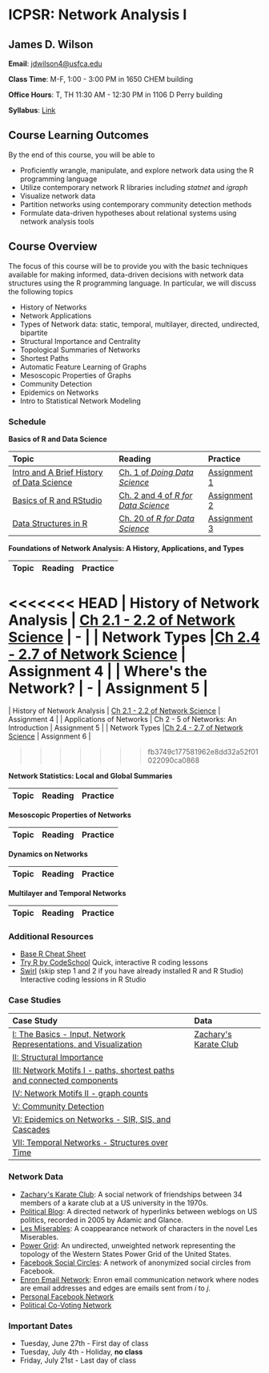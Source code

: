# ICPSR: Network Analysis I

## James D. Wilson

**Email**: jdwilson4@usfca.edu

**Class Time**: M-F, 1:00 - 3:00 PM in 1650 CHEM building

**Office Hours**: T, TH 11:30 AM - 12:30 PM in 1106 D Perry building


**Syllabus**: [Link](https://github.com/jdwilson4/Network-Analysis-I/blob/master/Syllabus_Network_Analtyics.pdf)

## Course Learning Outcomes

By the end of this course, you will be able to

- Proficiently wrangle, manipulate, and explore network data using the R programming language
- Utilize contemporary network R libraries including *statnet* and *igraph*
- Visualize network data
- Partition networks using contemporary community detection methods
- Formulate data-driven hypotheses about relational systems using network analysis tools

## Course Overview


The focus of this course will be to provide you with the basic techniques available for making informed, data-driven decisions with network data structures using the R programming language. In particular, we will discuss the following topics

- History of Networks
- Network Applications
- Types of Network data: static, temporal, multilayer, directed, undirected, bipartite
- Structural Importance and Centrality
- Topological Summaries of Networks
- Shortest Paths
- Automatic Feature Learning of Graphs
- Mesoscopic Properties of Graphs
- Community Detection
- Epidemics on Networks
- Intro to Statistical Network Modeling


### Schedule

**Basics of R and Data Science** 

| Topic | Reading | Practice |
|:--- | :---  | :---  |  
|[Intro and A Brief History of Data Science](https://github.com/jdwilson4/Network-Analysis-I/blob/master/Lecture%20Notes/Lecture%201%20Introduction.pdf)| [Ch. 1 of *Doing Data Science*](https://www.safaribooksonline.com/library/view/doing-data-science/9781449363871/ch01.html) |[Assignment 1](https://github.com/jdwilson4/Network-Analysis-I/blob/master/Assignments/Assignment1.pdf)|
|[Basics of R and RStudio](https://github.com/jdwilson4/Network-Analysis-I/blob/master/Lecture%20Notes/Lecture%202%20R%20and%20RStudio.pdf)|  [Ch. 2 and 4 of *R for Data Science*](http://r4ds.had.co.nz/index.html)|[Assignment 2](https://github.com/jdwilson4/Network-Analysis-I/blob/master/Assignments/Assignment2.pdf)|
|[Data Structures in R](https://github.com/jdwilson4/Network-Analysis-I/blob/master/Lecture%20Notes/Lecture%203%20Data%20Structures.pdf)| [Ch. 20 of *R for Data Science*](http://r4ds.had.co.nz/vectors.html) | [Assignment 3](https://github.com/jdwilson4/Network-Analysis-I/blob/master/Assignments/Assignment3.pdf)|


**Foundations of Network Analysis: A History, Applications, and Types**

| Topic | Reading | Practice |
|:--- | :---  | :---  | 
<<<<<<< HEAD
| History of Network Analysis | [Ch 2.1 - 2.2 of Network Science](http://barabasi.com/networksciencebook/chapter/2#bridges) | - |
| Network Types |[Ch 2.4 - 2.7 of Network Science](http://barabasi.com/networksciencebook/chapter/2#bridges) | Assignment 4 |
| Where's the Network? | - | Assignment 5 |
=======
| History of Network Analysis | [Ch 2.1 - 2.2 of Network Science](http://barabasi.com/networksciencebook/) | Assignment 4 |
| Applications of Networks | Ch 2 - 5 of Networks: An Introduction | Assignment 5 |
| Network Types |[Ch 2.4 - 2.7 of Network Science](http://barabasi.com/networksciencebook/) | Assignment 6 |
>>>>>>> fb3749c177581962e8dd32a52f01022090ca0868


**Network Statistics: Local and Global Summaries**

| Topic | Reading | Practice |
|:--- | :---  | :---  | 

**Mesoscopic Properties of Networks**

| Topic | Reading | Practice |
|:--- | :---  | :---  | 

**Dynamics on Networks**

| Topic | Reading | Practice |
|:--- | :---  | :---  | 

**Multilayer and Temporal Networks**

| Topic | Reading | Practice |
|:--- | :---  | :---  | 

### Additional Resources
- [Base R Cheat Sheet](https://www.rstudio.com/wp-content/uploads/2016/10/r-cheat-sheet-3.pdf)
- [Try R by CodeSchool](http://tryr.codeschool.com/) Quick, interactive R coding lessons
- [Swirl](http://swirlstats.com/students.html) (skip step 1 and 2 if you have already installed R and R Studio) Interactive coding lessions in R Studio

### Case Studies
| Case Study | Data |
|:---| :---  | 
|[I: The Basics - Input, Network Representations, and Visualization](https://raw.githubusercontent.com/jdwilson4/Network-Analysis-I/master/Case%20Studies/KarateClub_Centrality.Rmd) | [Zachary's Karate Club](https://raw.githubusercontent.com/jdwilson4/Network-Analysis-I/master/Data/karate.txt) | 
|[II: Structural Importance]()| []()| 
|[III: Network Motifs I - paths, shortest paths and connected components]() | []() |
|[IV: Network Motifs II - graph counts]() | []() |
|[V: Community Detection]() | []() |
|[VI: Epidemics on Networks - SIR, SIS, and Cascades]() | []() |
|[VII: Temporal Networks - Structures over Time]() | []() |



### Network Data
- [Zachary's Karate Club](https://github.com/jdwilson4/Network-Analysis-I/blob/master/Data/karate.txt): A social network of friendships between 34 members of a karate club at a US university in the 1970s.
- [Political Blog](https://github.com/jdwilson4/Network-Analysis-I/blob/master/Data/polblogs.txt): A directed network of hyperlinks between weblogs on US politics, recorded in 2005 by Adamic and Glance.
- [Les Miserables](https://github.com/jdwilson4/Network-Analysis-I/blob/master/Data/lesmis.txt): A coappearance network of characters in the novel Les Miserables. 
- [Power Grid](https://github.com/jdwilson4/Network-Analysis-I/blob/master/Data/power.txt): An undirected, unweighted network representing the topology of the Western States Power Grid of the United States.
- [Facebook Social Circles](https://github.com/jdwilson4/Network-Analysis-I/blob/master/Data/facebook_combined.txt): A network of anonymized social circles from Facebook. 
- [Enron Email Network](https://github.com/jdwilson4/Network-Analysis-I/blob/master/Data/email-Enron.txt): Enron email communication network where nodes are email addresses and edges are emails sent from *i* to *j*. 
- [Personal Facebook Network]() 
- [Political Co-Voting Network]()


### Important Dates

- Tuesday, June 27th - First day of class
- Tuesday, July 4th - Holiday, **no class**
- Friday, July 21st - Last day of class
